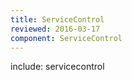 ```yaml
---
title: ServiceControl
reviewed: 2016-03-17
component: ServiceControl
---
```


include: servicecontrol
